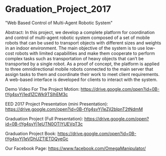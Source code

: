# Graduation_Project_2017
"Web Based Control of Multi-Agent Robotic System"

Abstract:
In this project, we develop a complete platform for coordination and control of multi-agent robotic system composed of a set of mobile robots that can be used to transport objects with different sizes and weights in an indoor environment. The main objective of the system is to use low-cost robots with limited capabilities and make them cooperate to perform complex tasks such as transportation of heavy objects that can’t be transported by a single robot. As a proof of concept, the platform is applied to three omnidirectional mobile robots connected to the main server that assign tasks to them and coordinate their work to meet client requirements. A web-based interface is developed for clients to interact with the system.

Demo Video For The Project Motion:
https://drive.google.com/open?id=0B-tYg4svYj1ed1ZCWk9TSlhEM3c

EED 2017 Project Presentation (mini Presentation):
https://drive.google.com/open?id=0B-tYg4svYj1eZjl2blpnT2tNdmM

Graduation Project (Full Presentation):
https://drive.google.com/open?id=0B-tYg4svYj1eUTN0OTlYUEVpT3c

Graduation Project Book:
https://drive.google.com/open?id=0B-tYg4svYj1eVDhUZTlETDQyeGc

Our Facebook Page:
https://www.facebook.com/OmegaManipulator/
